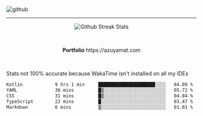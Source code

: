 ![github](https://media.discordapp.net/attachments/881363147364118528/1142610121697021952/background.png?width=1000&height=300)<br>
___
<p align="center">
  <img alt="Github Streak Stats" src="https://streak-stats.demolab.com?user=Azuyamat&theme=transparent&hide_border=true"/>
</p><br>
<p align="center">
      <strong>Portfolio</strong> https://azuyamat.com
</p><br>

Stats not 100% accurate because WakaTime isn't installed on all my IDEs
<!--START_SECTION:waka-->

```txt
Kotlin            9 hrs 1 min     █████████████████████░░░░   84.09 %
YAML              36 mins         █▒░░░░░░░░░░░░░░░░░░░░░░░   05.72 %
CSS               31 mins         █▒░░░░░░░░░░░░░░░░░░░░░░░   04.84 %
TypeScript        22 mins         █░░░░░░░░░░░░░░░░░░░░░░░░   03.47 %
Markdown          6 mins          ▒░░░░░░░░░░░░░░░░░░░░░░░░   01.01 %
```

<!--END_SECTION:waka-->
